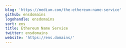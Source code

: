 ```yaml
---
blog: 'https://medium.com/the-ethereum-name-service'
github: ensdomains
logohandle: ensdomains
sort: ens
title: Ethereum Name Service
twitter: ensdomains
website: 'https://ens.domains/'
---
```

